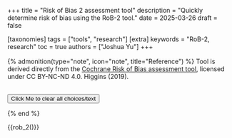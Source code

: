 +++
title = "Risk of Bias 2 assessment tool"
description = "Quickly determine risk of bias using the RoB-2 tool."
date = 2025-03-26
draft = false

[taxonomies]
tags = ["tools", "research"]
[extra]
keywords = "RoB-2, research"
toc = true
authors = ["Joshua Yu"]
+++

<div style="margin-top: 1rem;">
</div>

{% admonition(type="note", icon="note", title="Reference") %}
Tool is derived directly from the [Cochrane Risk of Bias assessment tool](https://methods.cochrane.org/risk-bias-2), licensed under CC BY-NC-ND 4.0. Higgins (2019).

<br>
<button class="rob2-clear-button" onclick="clearAllState()">Click Me to clear all choices/text</button>

{% end %}

{{rob_2()}}

